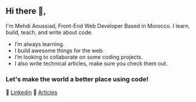 ## Hi there 👋,
I'm Mehdi Aoussiad, Front-End Web Developer Based in Morocco. I learn, build, teach, and write about code.


- I’m always learning.
- I build awesome things for the web.
- I’m looking to collaborate on some coding projects.
- I also write technical articles, make sure you check them out.


### Let's make the world a better place using code!

👔 [Linkedin][linkedin]
📝 [Articles][Articles]

[Articles]: https://mehdiouss.medium.com/
[Linkedin]:https://www.linkedin.com/in/mehdi-aoussiad-0615321b0/

